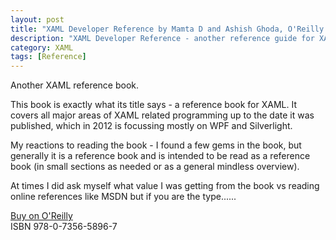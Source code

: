```yaml
---
layout: post
title: "XAML Developer Reference by Mamta D and Ashish Ghoda, O'Reilly Media"
description: "XAML Developer Reference - another reference guide for XAML"
category: XAML
tags: [Reference]
---
```

Another XAML reference book.

This book is exactly what its title says - a reference book for XAML. It covers all major areas of XAML related programming up to the date it was published, which in 2012 is focussing mostly on WPF and Silverlight. 

My reactions to reading the book - I found a few gems in the book, but generally it is a reference book and is intended to be read as a reference book (in small sections as needed or as a general mindless overview). 

At times I did ask myself what value I was getting from the book vs reading online references like MSDN but if you are the type......

[Buy on O'Reilly](http://shop.oreilly.com/product/0790145325617.do)  
ISBN 978-0-7356-5896-7
